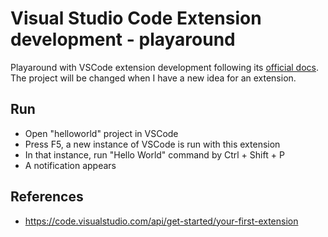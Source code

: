 # Visual Studio Code Extension development - playaround
Playaround with VSCode extension development following its [official docs](https://code.visualstudio.com/api/get-started/your-first-extension). The project will be changed when I have a new idea for an extension.


## Run
* Open "helloworld" project in VSCode
* Press F5, a new instance of VSCode is run with this extension
* In that instance, run "Hello World" command by Ctrl + Shift + P
* A notification appears

## References
* https://code.visualstudio.com/api/get-started/your-first-extension